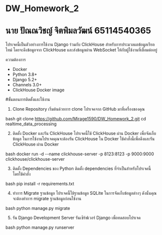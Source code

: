 # DW_Homework_2
# นาย ปัณณวิชญ์ จิตพิมลวัฒน์ 65114540365

โปรเจคนี้เป็นตัวอย่างการใช้งาน Django ร่วมกับ ClickHouse สำหรับการประมวลผลข้อมูลเรียลไทม์ โดยจะดึงข้อมูลจาก ClickHouse และส่งข้อมูลผ่าน WebSocket ให้กับผู้ใช้งานที่เชื่อมต่ออยู่

ความต้องการ
- Docker
- Python 3.8+
- Django 5.2+
- Channels 3.0+
- ClickHouse Docker image

#ขั้นตอนการติดตั้งและใช้งาน

1. Clone Repository
เริ่มต้นด้วยการ clone โปรเจคจาก GitHub มาที่เครื่องของคุณ

bash
git clone https://github.com/Mirage1590/DW_Homework_2.git
cd realtime_data_processing

2. ติดตั้ง Docker และรัน ClickHouse
โปรเจคนี้ใช้ ClickHouse ผ่าน Docker เพื่อจัดเก็บข้อมูล ในการใช้งานโปรเจคคุณจะต้องรัน ClickHouse ใน Docker
ใช้คำสั่งนี้เพื่อดึงและรัน ClickHouse ผ่าน Docker

bash
docker run -d --name clickhouse-server -p 8123:8123 -p 9000:9000 clickhouse/clickhouse-server

3. ติดตั้ง Dependencies ของ Python
ติดตั้ง dependencies ที่จำเป็นสำหรับโปรเจคนี้ โดยใช้คำสั่ง

bash
pip install -r requirements.txt

4. ทำการ Migrate ฐานข้อมูล
โปรเจคนี้ใช้ฐานข้อมูล SQLite ในการจัดเก็บข้อมูลต่างๆ ดังนั้นคุณจะต้องทำการ migrate ฐานข้อมูลก่อนใช้งาน

bash
python manage.py migrate

5. รัน Django Development Server
รันเซิร์ฟเวอร์ Django เพื่อทดสอบโปรเจค

bash
python manage.py runserver
